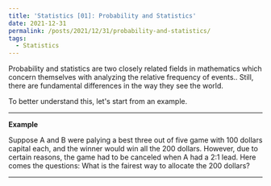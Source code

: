 ```yaml
---
title: 'Statistics [01]: Probability and Statistics'
date: 2021-12-31
permalink: /posts/2021/12/31/probability-and-statistics/
tags:
  - Statistics
---
```


Probability and statistics are two closely related fields in mathematics which concern themselves with analyzing the relative frequency of events.. Still, there are fundamental differences in the way they see the world.

To better understand this, let's start from an example. 

---
__Example__

Suppose A and B were palying a best three out of five game with 100 dollars capital each, and the winner would win all the 200 dollars. However, due to certain reasons, the game had to be canceled when A had a 2:1 lead. Here comes the questions: What is the fairest way to allocate the 200 dollars? 

---
